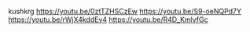kushkrg
https://youtu.be/0ztTZHSCzEw
https://youtu.be/S9-oeNQPd7Y
https://youtu.be/rWjX4kddEv4
https://youtu.be/R4D_KmlvfGc
